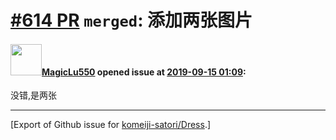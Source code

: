 # [\#614 PR](https://github.com/komeiji-satori/Dress/pull/614) `merged`: 添加两张图片

#### <img src="https://avatars.githubusercontent.com/u/46070909?u=5f6e3bf691eceac7b5dff3ad6bbb8ac0dc59fe9e&v=4" width="50">[MagicLu550](https://github.com/MagicLu550) opened issue at [2019-09-15 01:09](https://github.com/komeiji-satori/Dress/pull/614):

没错,是两张




-------------------------------------------------------------------------------



[Export of Github issue for [komeiji-satori/Dress](https://github.com/komeiji-satori/Dress).]
